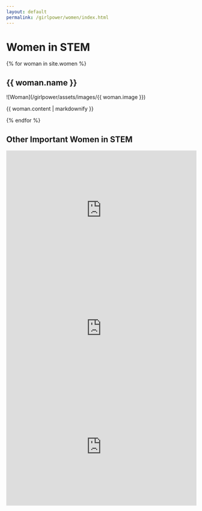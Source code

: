 ```yaml
---
layout: default
permalink: /girlpower/women/index.html
---
```

# Women in STEM
{% for woman in site.women %}
  <h2>
      {{ woman.name }}
  </h2>
  ![Woman](/girlpower/assets/images/{{ woman.image }})
  <p>{{ woman.content | markdownify }}</p>
{% endfor %}

## Other Important Women in STEM
<iframe width="506" height="315" src="https://www.youtube.com/watch?v=EgOaIKshbIU" frameborder="0" allowfullscreen></iframe>
<br>
<iframe width="506" height="315" src="https://www.youtube.com/watch?v=w6JFRi0Qm_s" frameborder="0" allowfullscreen></iframe>
<br>
<iframe width="506" height="315" src="https://www.youtube.com/watch?v=EG0Y8BfA4o0" frameborder="0" allowfullscreen></iframe>
